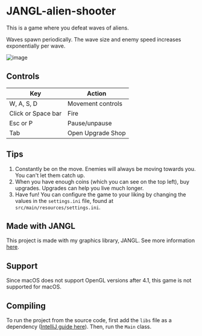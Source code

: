 # JANGL-alien-shooter

This is a game where you defeat waves of aliens.

Waves spawn periodically. The wave size and enemy speed increases exponentially per wave.

![image](https://github.com/AlexanderJCS/JANGL-alien-shooter/assets/98898166/40504161-c7cf-49af-860a-72d5b23ed926)

## Controls

| Key                | Action            |
|--------------------|-------------------|
| W, A, S, D         | Movement controls |
| Click or Space bar | Fire              |
| Esc or P           | Pause/unpause     |
| Tab                | Open Upgrade Shop |


## Tips
1. Constantly be on the move. Enemies will always be moving towards you. You can't let them catch up.
2. When you have enough coins (which you can see on the top left), buy upgrades. Upgrades can help you live much longer.
3. Have fun! You can configure the game to your liking by changing the values in the `settings.ini` file, found at `src/main/resources/settings.ini`.

## Made with JANGL

This project is made with my graphics library, JANGL. See more information [here](https://github.com/AlexanderJCS/JANGL).

## Support

Since macOS does not support OpenGL versions after 4.1, this game is not supported for macOS.

## Compiling

To run the project from the source code, first add the `libs` file as a dependency ([IntelliJ guide here](https://www.jetbrains.com/help/idea/library.html)). Then, run the `Main` class.
